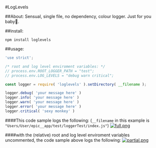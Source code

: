 #LogLevels

##About:
Sensual, single file, no dependency, colour logger. Just for you baby🐬.

##install:

```
npm install loglevels
```

##usage:

```.js
'use strict';

/* root and log level enviroment variables: */
// process.env.ROOT_LOGGER_PATH = "test";
// process.env.LOG_LEVELS = "debug warn critical";

const logger = require( 'loglevels' ).setDirectory( __filename );

logger.debug( 'your message here' )
logger.info( 'your message here' )
logger.warn( 'your message here' )
logger.error( 'your message here' )
logger.critical( 'sexy monkey' )

```

####This code sample logs the following:
(`__filename` in this example is `"Users/User/epic__app/test/loggerTest/index.js"`)
[![full.png](https://s4.postimg.org/ouj6m9yz1/full.png)](https://postimg.org/image/sqwii9jyh/)


####with the (relative) root and log level enviroment variables uncommented, the code sample above logs the following:
[![partial.png](https://s12.postimg.org/o3kp7pikd/partial.png)](https://postimg.org/image/mbrqcsz7d/)

